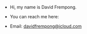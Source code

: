 - Hi, my name is David Frempong.

- You can reach me here:
- Email: davidfrempong@icloud.com

<!---
DavidFrempong/DavidFrempong is a ✨ special ✨ repository because its `README.md` (this file) appears on your GitHub profile.
You can click the Preview link to take a look at your changes.
--->
